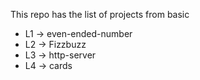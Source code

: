 This repo has the list of projects from basic
- L1 -> even-ended-number
- L2 -> Fizzbuzz
- L3 -> http-server
- L4 -> cards 
